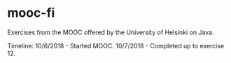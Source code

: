 # mooc-fi
Exercises from the MOOC offered by the University of Helsinki on Java.

Timeline:
10/6/2018 - Started MOOC.
10/7/2018 - Completed up to exercise 12.
